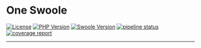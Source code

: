 # One Swoole

[![License](https://img.shields.io/badge/License-Apache_2.0-d33d3b.svg)](https://gitlab.com/onelab/one.swoole)
[![PHP Version](https://img.shields.io/badge/PHP-7.2.7-8892be.svg)](https://gitlab.com/onelab/one.swoole)
[![Swoole Version](https://img.shields.io/badge/Swoole-2.2.0-108cdd.svg)](https://gitlab.com/onelab/one.swoole)
[![pipeline status](https://gitlab.com/onelab/one.swoole/badges/develop/pipeline.svg)](https://gitlab.com/onelab/one.swoole)
[![coverage report](https://gitlab.com/onelab/one.swoole/badges/develop/coverage.svg)](https://gitlab.com/onelab/one.swoole)

---
